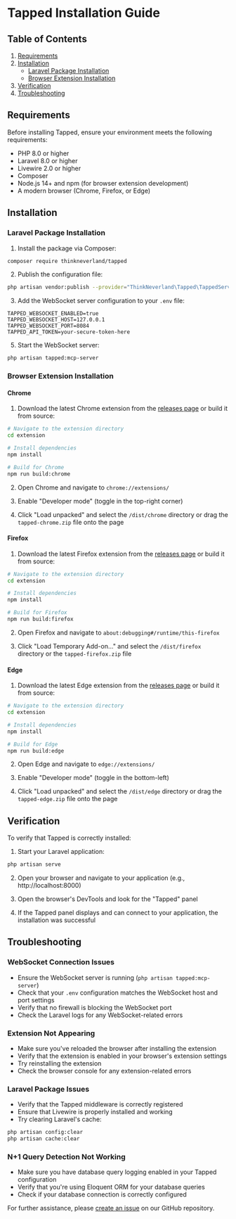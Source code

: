 # Tapped Installation Guide

## Table of Contents

1. [Requirements](#requirements)
2. [Installation](#installation)
   - [Laravel Package Installation](#laravel-package-installation)
   - [Browser Extension Installation](#browser-extension-installation)
3. [Verification](#verification)
4. [Troubleshooting](#troubleshooting)

## Requirements

Before installing Tapped, ensure your environment meets the following requirements:

- PHP 8.0 or higher
- Laravel 8.0 or higher
- Livewire 2.0 or higher
- Composer
- Node.js 14+ and npm (for browser extension development)
- A modern browser (Chrome, Firefox, or Edge)

## Installation

### Laravel Package Installation

1. Install the package via Composer:

```bash
composer require thinkneverland/tapped
```

2. Publish the configuration file:

```bash
php artisan vendor:publish --provider="ThinkNeverland\Tapped\TappedServiceProvider"
```

3. Add the WebSocket server configuration to your `.env` file:

```
TAPPED_WEBSOCKET_ENABLED=true
TAPPED_WEBSOCKET_HOST=127.0.0.1
TAPPED_WEBSOCKET_PORT=8084
TAPPED_API_TOKEN=your-secure-token-here
```

5. Start the WebSocket server:

```bash
php artisan tapped:mcp-server
```

### Browser Extension Installation

#### Chrome

1. Download the latest Chrome extension from the [releases page](https://github.com/thinkneverland/tapped/releases) or build it from source:

```bash
# Navigate to the extension directory
cd extension

# Install dependencies
npm install

# Build for Chrome
npm run build:chrome
```

2. Open Chrome and navigate to `chrome://extensions/`

3. Enable "Developer mode" (toggle in the top-right corner)

4. Click "Load unpacked" and select the `/dist/chrome` directory or drag the `tapped-chrome.zip` file onto the page

#### Firefox

1. Download the latest Firefox extension from the [releases page](https://github.com/thinkneverland/tapped/releases) or build it from source:

```bash
# Navigate to the extension directory
cd extension

# Install dependencies
npm install

# Build for Firefox
npm run build:firefox
```

2. Open Firefox and navigate to `about:debugging#/runtime/this-firefox`

3. Click "Load Temporary Add-on..." and select the `/dist/firefox` directory or the `tapped-firefox.zip` file

#### Edge

1. Download the latest Edge extension from the [releases page](https://github.com/thinkneverland/tapped/releases) or build it from source:

```bash
# Navigate to the extension directory
cd extension

# Install dependencies
npm install

# Build for Edge
npm run build:edge
```

2. Open Edge and navigate to `edge://extensions/`

3. Enable "Developer mode" (toggle in the bottom-left)

4. Click "Load unpacked" and select the `/dist/edge` directory or drag the `tapped-edge.zip` file onto the page

## Verification

To verify that Tapped is correctly installed:

1. Start your Laravel application:

```bash
php artisan serve
```

2. Open your browser and navigate to your application (e.g., http://localhost:8000)

3. Open the browser's DevTools and look for the "Tapped" panel

4. If the Tapped panel displays and can connect to your application, the installation was successful

## Troubleshooting

### WebSocket Connection Issues

- Ensure the WebSocket server is running (`php artisan tapped:mcp-server`)
- Check that your `.env` configuration matches the WebSocket host and port settings
- Verify that no firewall is blocking the WebSocket port
- Check the Laravel logs for any WebSocket-related errors

### Extension Not Appearing

- Make sure you've reloaded the browser after installing the extension
- Verify that the extension is enabled in your browser's extension settings
- Try reinstalling the extension
- Check the browser console for any extension-related errors

### Laravel Package Issues

- Verify that the Tapped middleware is correctly registered
- Ensure that Livewire is properly installed and working
- Try clearing Laravel's cache:

```bash
php artisan config:clear
php artisan cache:clear
```

### N+1 Query Detection Not Working

- Make sure you have database query logging enabled in your Tapped configuration
- Verify that you're using Eloquent ORM for your database queries
- Check if your database connection is correctly configured

For further assistance, please [create an issue](https://github.com/thinkneverland/tapped/issues) on our GitHub repository.
